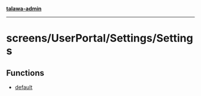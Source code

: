 [**talawa-admin**](../../../../README.md)

***

# screens/UserPortal/Settings/Settings

## Functions

- [default](functions/default.md)

